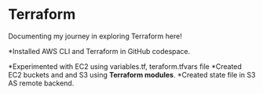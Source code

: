 # Terraform
Documenting my journey in exploring Terraform here!

*Installed AWS CLI and Terraform in GitHub codespace.

*Experimented with EC2 using variables.tf, teraform.tfvars file
*Created EC2 buckets and and S3 using **Terraform modules**.
*Created state file in S3 AS remote backend.

